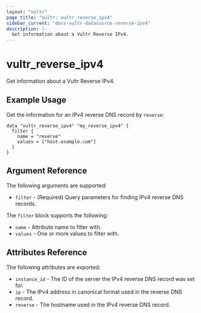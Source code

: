 ```yaml
---
layout: "vultr"
page_title: "Vultr: vultr_reverse_ipv4"
sidebar_current: "docs-vultr-datasource-reverse-ipv4"
description: |-
  Get information about a Vultr Reverse IPv4.
---
```


# vultr_reverse_ipv4

Get information about a Vultr Reverse IPv4.

## Example Usage

Get the information for an IPv4 reverse DNS record by `reverse`:

```hcl
data "vultr_reverse_ipv4" "my_reverse_ipv4" {
  filter {
    name = "reverse"
    values = ["host.example.com"]
  }
}
```

## Argument Reference

The following arguments are supported:

* `filter` - (Required) Query parameters for finding IPv4 reverse DNS records.

The `filter` block supports the following:

* `name` - Attribute name to filter with.
* `values` - One or more values to filter with.

## Attributes Reference

The following attributes are exported:

* `instance_id` - The ID of the server the IPv4 reverse DNS record was set for.
* `ip` - The IPv4 address in canonical format used in the reverse DNS record.
* `reverse` - The hostname used in the IPv4 reverse DNS record.
